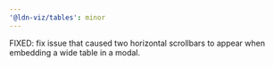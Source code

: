 ```yaml
---
'@ldn-viz/tables': minor
---
```


FIXED: fix issue that caused two horizontal scrollbars to appear when embedding a wide table in a modal.
